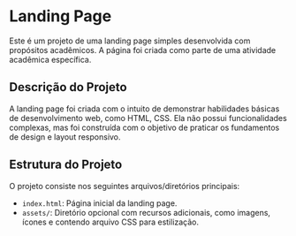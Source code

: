 # Landing Page

Este é um projeto de uma landing page simples desenvolvida com propósitos acadêmicos. A página foi criada como parte de uma atividade acadêmica específica.

## Descrição do Projeto

A landing page foi criada com o intuito de demonstrar habilidades básicas de desenvolvimento web, como HTML, CSS. Ela não possui funcionalidades complexas, mas foi construída com o objetivo de praticar os fundamentos de design e layout responsivo.

## Estrutura do Projeto

O projeto consiste nos seguintes arquivos/diretórios principais:

- `index.html`: Página inicial da landing page.
- `assets/`: Diretório opcional com recursos adicionais, como imagens, ícones e contendo arquivo CSS para estilização.

